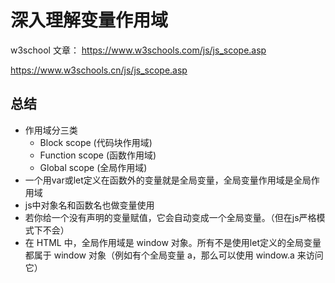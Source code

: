 # 深入理解变量作用域
w3school 文章： https://www.w3schools.com/js/js_scope.asp

https://www.w3schools.cn/js/js_scope.asp

## 总结
- 作用域分三类
    - Block scope (代码块作用域)
    - Function scope (函数作用域)
    - Global scope (全局作用域)
- 一个用var或let定义在函数外的变量就是全局变量，全局变量作用域是全局作用域
- js中对象名和函数名也做变量使用
- 若你给一个没有声明的变量赋值，它会自动变成一个全局变量。（但在js严格模式下不会）
- 在 HTML 中，全局作用域是 window 对象。所有不是使用let定义的全局变量都属于 window 对象（例如有个全局变量 a，那么可以使用 window.a 来访问它）
